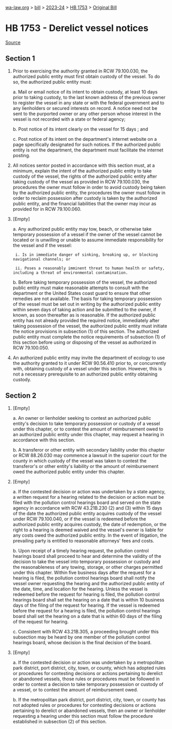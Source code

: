 [wa-law.org](/) > [bill](/bill/) > [2023-24](/bill/2023-24/) > [HB 1753](/bill/2023-24/hb/1753/) > [Original Bill](/bill/2023-24/hb/1753/1/)

# HB 1753 - Derelict vessel notices

[Source](http://lawfilesext.leg.wa.gov/biennium/2023-24/Pdf/Bills/House%20Bills/1753.pdf)

## Section 1
1. Prior to exercising the authority granted in RCW 79.100.030, the authorized public entity must first obtain custody of the vessel. To do so, the authorized public entity must:

    a. Mail or email notice of its intent to obtain custody, at least 10 days prior to taking custody, to the last known address of the previous owner to register the vessel in any state or with the federal government and to any lienholders or secured interests on record. A notice need not be sent to the purported owner or any other person whose interest in the vessel is not recorded with a state or federal agency;

    b. Post notice of its intent clearly on the vessel for 15 days ; and

    c. Post notice of its intent on the department's internet website on a page specifically designated for such notices. If the authorized public entity is not the department, the department must facilitate the internet posting.

2. All notices sentor posted in accordance with this section must, at a minimum, explain the intent of the authorized public entity to take custody of the vessel, the rights of the authorized public entity after taking custody of the vessel as provided in RCW 79.100.030, the procedures the owner must follow in order to avoid custody being taken by the authorized public entity, the procedures the owner must follow in order to reclaim possession after custody is taken by the authorized public entity, and the financial liabilities that the owner may incur as provided for in RCW 79.100.060.

3. [Empty]

    a. Any authorized public entity may tow, beach, or otherwise take temporary possession of a vessel if the owner of the vessel cannot be located or is unwilling or unable to assume immediate responsibility for the vessel and if the vessel:

        i. Is in immediate danger of sinking, breaking up, or blocking navigational channels; or

        ii. Poses a reasonably imminent threat to human health or safety, including a threat of environmental contamination.

    b. Before taking temporary possession of the vessel, the authorized public entity must make reasonable attempts to consult with the department or the United States coast guard to ensure that other remedies are not available. The basis for taking temporary possession of the vessel must be set out in writing by the authorized public entity within seven days of taking action and be submitted to the owner, if known, as soon thereafter as is reasonable. If the authorized public entity has not already provided the required notice, immediately after taking possession of the vessel, the authorized public entity must initiate the notice provisions in subsection (1) of this section. The authorized public entity must complete the notice requirements of subsection (1) of this section before using or disposing of the vessel as authorized in RCW 79.100.050.

4. An authorized public entity may invite the department of ecology to use the authority granted to it under RCW 90.56.410 prior to, or concurrently with, obtaining custody of a vessel under this section. However, this is not a necessary prerequisite to an authorized public entity obtaining custody.

## Section 2
1. [Empty]

    a. An owner or lienholder seeking to contest an authorized public entity's decision to take temporary possession or custody of a vessel under this chapter, or to contest the amount of reimbursement owed to an authorized public entity under this chapter, may request a hearing in accordance with this section.

    b. A transferor or other entity with secondary liability under this chapter or RCW 88.26.030 may commence a lawsuit in the superior court for the county in which custody of the vessel was taken to contest the transferor's or other entity's liability or the amount of reimbursement owed the authorized public entity under this chapter.

2. [Empty]

    a. If the contested decision or action was undertaken by a state agency, a written request for a hearing related to the decision or action must be filed with the pollution control hearings board and served on the state agency in accordance with RCW 43.21B.230 (2) and (3) within 15 days of the date the authorized public entity acquires custody of the vessel under RCW 79.100.040, or if the vessel is redeemed before the authorized public entity acquires custody, the date of redemption, or the right to a hearing is deemed waived and the vessel's owner is liable for any costs owed the authorized public entity. In the event of litigation, the prevailing party is entitled to reasonable attorneys' fees and costs.

    b. Upon receipt of a timely hearing request, the pollution control hearings board shall proceed to hear and determine the validity of the decision to take the vessel into temporary possession or custody and the reasonableness of any towing, storage, or other charges permitted under this chapter. Within five business days after the request for a hearing is filed, the pollution control hearings board shall notify the vessel owner requesting the hearing and the authorized public entity of the date, time, and location for the hearing. Unless the vessel is redeemed before the request for hearing is filed, the pollution control hearings board shall set the hearing on a date that is within 10 business days of the filing of the request for hearing. If the vessel is redeemed before the request for a hearing is filed, the pollution control hearings board shall set the hearing on a date that is within 60 days of the filing of the request for hearing.

    c. Consistent with RCW 43.21B.305, a proceeding brought under this subsection may be heard by one member of the pollution control hearings board, whose decision is the final decision of the board.

3. [Empty]

    a. If the contested decision or action was undertaken by a metropolitan park district, port district, city, town, or county, which has adopted rules or procedures for contesting decisions or actions pertaining to derelict or abandoned vessels, those rules or procedures must be followed in order to contest a decision to take temporary possession or custody of a vessel, or to contest the amount of reimbursement owed.

    b. If the metropolitan park district, port district, city, town, or county has not adopted rules or procedures for contesting decisions or actions pertaining to derelict or abandoned vessels, then an owner or lienholder requesting a hearing under this section must follow the procedure established in subsection (2) of this section.
